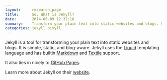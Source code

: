 ```yaml
---
layout:     research_page
title:      So, What is Jekyll?
date:       2014-06-09 12:32:18
summary:    Transform your plain text into static websites and blogs. Simple, static, and blog-aware.
categories: jekyll pixyll
---
```


Jekyll is a tool for transforming your plain text into static websites and 
blogs. It is simple, static, and blog-aware. Jekyll uses the 
[Liquid](https://shopify.dev/docs/themes/liquid/reference/basics) templating
language and has builtin [Markdown](https://daringfireball.net/projects/markdown/)
and [Textile](https://en.wikipedia.org/wiki/Textile_(markup_language)) support.

It also ties in nicely to [GitHub Pages](https://pages.github.com/).

Learn more about Jekyll on their [website](https://jekyllrb.com/).

